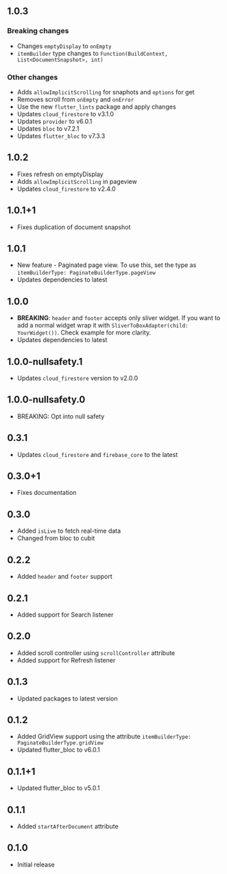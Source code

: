 ## 1.0.3

### Breaking changes

- Changes `emptyDisplay` to `onEmpty`
- `itemBuilder` type changes to `Function(BuildContext, List<DocumentSnapshot>, int)`

### Other changes

- Adds `allowImplicitScrolling` for snaphots and `options` for get
- Removes scroll from `onEmpty` and `onError`
- Use the new `flutter_lints` package and apply changes
- Updates `cloud_firestore` to v3.1.0
- Updates `provider` to v6.0.1
- Updates `bloc` to v7.2.1
- Updates `flutter_bloc` to v7.3.3

## 1.0.2

- Fixes refresh on emptyDisplay
- Adds `allowImplicitScrolling` in pageview
- Updates `cloud_firestore` to v2.4.0

## 1.0.1+1

- Fixes duplication of document snapshot

## 1.0.1

- New feature - Paginated page view. To use this, set the type as `itemBuilderType: PaginateBuilderType.pageView`
- Updates dependencies to latest

## 1.0.0

- **BREAKING**: `header` and `footer` accepts only sliver widget. If you want to add a normal widget wrap it with `SliverToBoxAdapter(child: YourWidget())`. Check example for more clarity.
- Updates dependencies to latest

## 1.0.0-nullsafety.1

- Updates `cloud_firestore` version to v2.0.0

## 1.0.0-nullsafety.0

- BREAKING: Opt into null safety

## 0.3.1

- Updates `cloud_firestore` and `firebase_core` to the latest

## 0.3.0+1

- Fixes documentation

## 0.3.0

- Added `isLive` to fetch real-time data
- Changed from bloc to cubit

## 0.2.2

- Added `header` and `footer` support

## 0.2.1

- Added support for Search listener

## 0.2.0

- Added scroll controller using `scrollController` attribute
- Added support for Refresh listener

## 0.1.3

- Updated packages to latest version

## 0.1.2

- Added GridView support using the attribute `itemBuilderType: PaginateBuilderType.gridView`
- Updated flutter_bloc to v6.0.1

## 0.1.1+1

- Updated flutter_bloc to v5.0.1

## 0.1.1

- Added `startAfterDocument` attribute

## 0.1.0

- Initial release
